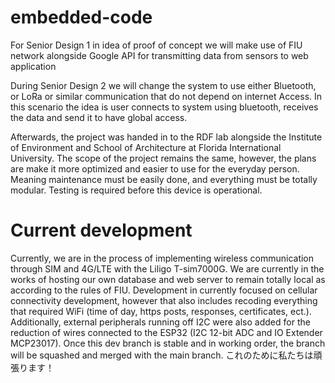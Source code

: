 # embedded-code
For Senior Design 1 in idea of proof of concept we will make use of FIU network alongside Google API for transmitting data from sensors to web application

During Senior Design 2 we will change the system to use either Bluetooth, or LoRa or similar communication that do not depend on internet Access.
In this scenario the idea is user connects to system using bluetooth, receives the data and send it to have global access.

Afterwards, the project was handed in to the RDF lab alongside the Institute of Environment and School of Architecture at Florida International University. The scope of the project remains the same, however, the plans are make it more optimized and easier to use for the everyday person. Meaning maintenance must be easily done, and everything must be totally modular. Testing is required before this device is operational.

# Current development
Currently, we are in the process of implementing wireless communication through SIM and 4G/LTE with the Liligo T-sim7000G. We are currently in the works of hosting our own database and web server to remain totally local as according to the rules of FIU. Development in currently focused on cellular connectivity development, however that also includes recoding everything that required WiFi (time of day, https posts, responses, certificates, ect.). Additionally, external peripherals running off I2C were also added for the reduction of wires connected to the ESP32 (I2C 12-bit ADC and IO Extender MCP23017). Once this dev branch is stable and in working order, the branch will be squashed and merged with the main branch. これのために私たちは頑張ります！
